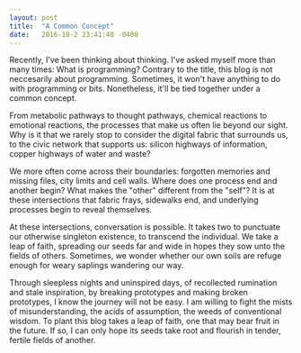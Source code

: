 ```yaml
---
layout: post
title:  "A Common Concept"
date:   2016-10-2 23:41:40 -0400
---
```


Recently, I've been thinking about thinking. I've asked myself more than many times: What is programming? Contrary to the title, this blog is not neccesarily about programming. Sometimes, it won't have anything to do with programming or bits. Nonetheless, it'll be tied together under a common concept.



From metabolic pathways to thought pathways, chemical reactions to emotional reactions, the processes that make us often lie beyond our sight. Why is it that we rarely stop to consider the digital fabric that surrounds us, to the civic network that supports us: silicon highways of information, copper highways of water and waste?

We more often come across their boundaries: forgotten memories and missing files, city limits and cell walls. Where does one process end and another begin? What makes the "other" different from the "self"? It is at these intersections that fabric frays, sidewalks end, and underlying processes begin to reveal themselves.

At these intersections, conversation is possible. It takes two to punctuate our otherwise singleton existence, to transcend the individual. We take a leap of faith, spreading our seeds far and wide in hopes they sow unto the fields of others. Sometimes, we wonder whether our own soils are refuge enough for weary saplings wandering our way.

Through sleepless nights and uninspired days, of recollected rumination and stale inspiration, by breaking prototypes and making broken prototypes, I know the journey will not be easy. I am willing to fight the mists of misunderstanding, the acids of assumption, the weeds of conventional wisdom. To plant this blog takes a leap of faith, one that may bear fruit in the future. If so, I can only hope its seeds take root and flourish in tender, fertile fields of another.
